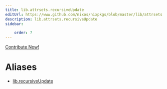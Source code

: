 ```yaml
---
title: lib.attrsets.recursiveUpdate
editUrl: https://www.github.com/nixos/nixpkgs/blob/master/lib/attrsets.nix#L1068C5
description: lib.attrsets.recursiveUpdate
sidebar:

    order: 7
---
```


<a href="https://www.github.com/nixos/nixpkgs/blob/master/lib/attrsets.nix#L1068C5">Contribute Now!</a>


# Aliases

- [lib.recursiveUpdate](reference/lib/lib-recursiveUpdate)


